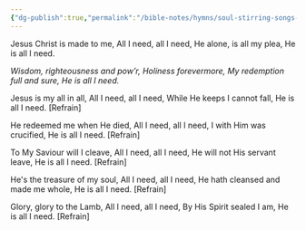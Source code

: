```yaml
---
{"dg-publish":true,"permalink":"/bible-notes/hymns/soul-stirring-songs-and-hymns/christ-is-all-i-need/","title":"Christ is All I Need"}
---
```



Jesus Christ is made to me,
All I need, all I need,
He alone, is all my plea,
He is all I need.

*Wisdom, righteousness and pow’r,
Holiness forevermore,
My redemption full and sure,
He is all I need.*

Jesus is my all in all,
All I need, all I need,
While He keeps I cannot fall,
He is all I need. [Refrain]

He redeemed me when He died,
All I need, all I need,
I with Him was crucified,
He is all I need. [Refrain]

To My Saviour will I cleave,
All I need, all I need,
He will not His servant leave,
He is all I need. [Refrain]

He's the treasure of my soul,
All I need, all I need,
He hath cleansed and made me whole,
He is all I need. [Refrain]

Glory, glory to the Lamb,
All I need, all I need,
By His Spirit sealed I am,
He is all I need. [Refrain]